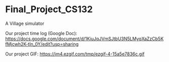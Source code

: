 # Final_Project_CS132
A Village simulator

Our project time log (Google Doc):
https://docs.google.com/document/d/1KiuJqJVmSJtbU3N5LMyqXaZzCb5KfMjcwh2K-tIn_0Y/edit?usp=sharing

Our project GIF:
https://im4.ezgif.com/tmp/ezgif-4-15a5e7836c.gif
